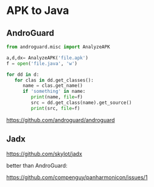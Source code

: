 # APK to Java

## AndroGuard

~~~py
from androguard.misc import AnalyzeAPK

a,d,dx= AnalyzeAPK('file.apk')
f = open('file.java', 'w')

for dd in d:
   for clas in dd.get_classes():
      name = clas.get_name()
      if 'something' in name:
         print(name, file=f)
         src = dd.get_class(name).get_source()
         print(src, file=f)
~~~

https://github.com/androguard/androguard

## Jadx

https://github.com/skylot/jadx

better than AndroGuard:

https://github.com/compenguy/panharmonicon/issues/1
